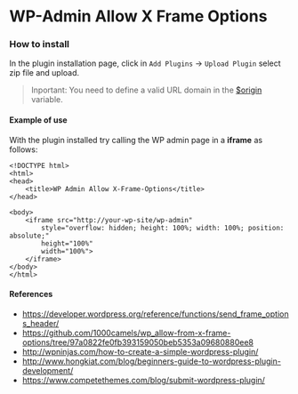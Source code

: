 # WP-Admin Allow X Frame Options

### How to install

In the plugin installation page, click in `Add Plugins` -> `Upload Plugin` select zip file and upload.

> Inportant: You need to define a valid URL domain in the [$origin]( https://github.com/johnidm/WP-Admin-Allow-X-Frame-Options/blob/master/wp-admin-allow-x-frame-options.php#L20) variable.

#### Example of use

With the plugin installed try calling the WP admin page in a **iframe** as follows:

```
<!DOCTYPE html>
<html>
<head>
    <title>WP Admin Allow X-Frame-Options</title>
</head>

<body>
    <iframe src="http://your-wp-site/wp-admin" 
    	style="overflow: hidden; height: 100%; width: 100%; position: absolute;" 
    	height="100%" 
    	width="100%">
    </iframe>
</body>
</html>
```

#### References

- https://developer.wordpress.org/reference/functions/send_frame_options_header/
- https://github.com/1000camels/wp_allow-from-x-frame-options/tree/97a0822fe0fb393159050beb5353a09680880ee8
- http://wpninjas.com/how-to-create-a-simple-wordpress-plugin/
- http://www.hongkiat.com/blog/beginners-guide-to-wordpress-plugin-development/
- https://www.competethemes.com/blog/submit-wordpress-plugin/
